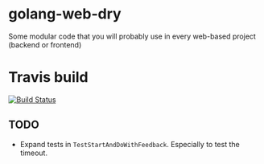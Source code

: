 # golang-web-dry
Some modular code that you will probably use in every web-based project (backend or frontend)

# Travis build
[![Build Status](https://travis-ci.org/francoishill/golang-web-dry.svg?branch=master)](https://travis-ci.org/francoishill/golang-web-dry)

## TODO
- Expand tests in `TestStartAndDoWithFeedback`. Especially to test the timeout.
